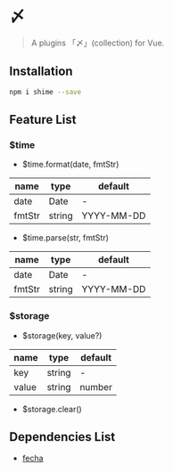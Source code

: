 # 〆

> A plugins 「〆」(collection) for Vue.

## Installation

```bash
npm i shime --save
```

## Feature List

### $time

* $time.format(date, fmtStr)

| name | type | default |
| ---- | ---- | ---- |
| date | Date | - |
| fmtStr | string | YYYY-MM-DD |

* $time.parse(str, fmtStr)

| name | type | default |
| ---- | ---- | ---- |
| date | Date | - |
| fmtStr | string | YYYY-MM-DD |

### $storage

* $storage(key, value?)

| name | type | default |
| ---- | ---- | ---- |
| key | string | - |
| value | string | number | boolean | - |

* $storage.clear()

## Dependencies List

* [fecha](https://github.com/taylorhakes/fecha)
